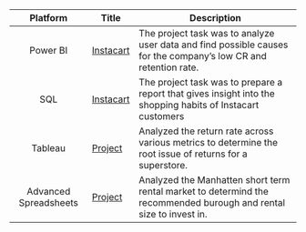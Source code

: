| Platform | Title | Description |
| :-----------: | ----------- |----------- |
| Power BI | [Instacart](https://github.com/zarina-perez/TripleTen_projects/tree/main/02-EDA_project)| The project task was to analyze user data and find possible causes for the company’s low CR and retention rate. |
| SQL | [Instacart](https://github.com/zarina-perez/TripleTen_projects/tree/main/02-EDA_project) | The project task was to prepare a report that gives insight into the shopping habits of Instacart customers |
| Tableau | [Project](https://public.tableau.com/views/Sprint5Project_17016650404270/Story?:language=en-US&:display_count=n&:origin=viz_share_link) | Analyzed the return rate across various metrics to determine the root issue of returns for a superstore. |
| Advanced Spreadsheets | [Project](https://docs.google.com/spreadsheets/d/1LBF0hRRM6k_crLeQWvRiEHYI_5IllLU_KIAolpOOJxA/edit?usp=sharing) | Analyzed the Manhatten short term rental market to determind the recommended burough and rental size to invest in. |
